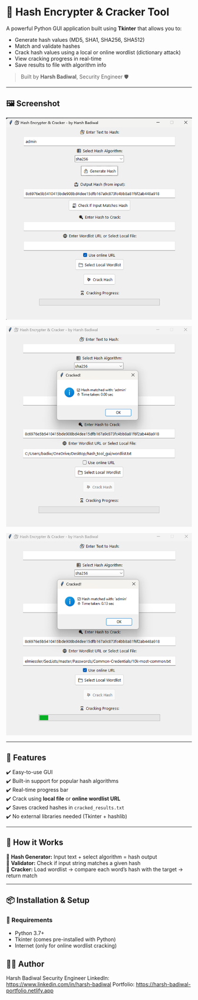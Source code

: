 # 🔐 Hash Encrypter & Cracker Tool

A powerful Python GUI application built using **Tkinter** that allows you to:

- Generate hash values (MD5, SHA1, SHA256, SHA512)
- Match and validate hashes
- Crack hash values using a local or online wordlist (dictionary attack)
- View cracking progress in real-time
- Save results to file with algorithm info

> Built by **Harsh Badiwal**, Security Engineer 🛡️

---

## 🖼️ Screenshot

![Demo Screenshot](hash_tool_gui/screenshots/hash_encryption.png)

![Demo Screenshot](hash_tool_gui/screenshots/hash_crack_local_wordlist.png)

![Demo Screenshot](hash_tool_gui/screenshots/hash_crack_online_wordlist.png)

---

## 🚀 Features

✔️ Easy-to-use GUI  
✔️ Built-in support for popular hash algorithms  
✔️ Real-time progress bar  
✔️ Crack using **local file** or **online wordlist URL**  
✔️ Saves cracked hashes in `cracked_results.txt`  
✔️ No external libraries needed (Tkinter + hashlib)

---

## 🧠 How it Works

🔹 **Hash Generator:** Input text + select algorithm = hash output  
🔹 **Validator:** Check if input string matches a given hash  
🔹 **Cracker:** Load wordlist → compare each word’s hash with the target → return match

---

## 📦 Installation & Setup

### 🔧 Requirements
- Python 3.7+
- Tkinter (comes pre-installed with Python)
- Internet (only for online wordlist cracking)

## 🧑‍💻 Author 
Harsh Badiwal 
Security Engineer
LinkedIn: https://www.linkedin.com/in/harsh-badiwal
Portfolio: https://harsh-badiwal-portfolio.netlify.app
